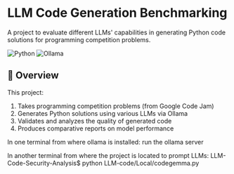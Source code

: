 # LLM Code Generation Benchmarking

A project to evaluate different LLMs' capabilities in generating Python code solutions for programming competition problems.

![Python](https://img.shields.io/badge/python-3670A0?style=for-the-badge&logo=python&logoColor=ffdd54)
![Ollama](https://img.shields.io/badge/Ollama-%23000000.svg?style=for-the-badge&logo=ollama&logoColor=white)

## 📌 Overview

This project:
1. Takes programming competition problems (from Google Code Jam)
2. Generates Python solutions using various LLMs via Ollama
3. Validates and analyzes the quality of generated code
4. Produces comparative reports on model performance

In one terminal from where ollama is installed:
run the ollama server

In another terminal from where the project is located to prompt LLMs:
LLM-Code-Security-Analysis$ python LLM-code/Local/codegemma.py 